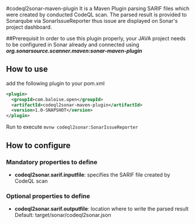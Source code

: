 #codeql2sonar-maven-plugin
It is a Maven Plugin parsing SARIF files which were created by conducted CodeQL scan. The parsed result is provided to
Sonarqube via SonarIssueReporter thus issue are displayed on Sonar's project dashboard.

##Prerequisit
In order to use this plugin properly, your JAVA project needs to be configured in Sonar already and connected using 
___org.sonarsource.scanner.maven:sonar-maven-plugin___

## How to use
add the following plugin to your pom.xml
```XML
<plugin>
  <groupId>com.baloise.open</groupId>
  <artifactId>codeql2sonar-maven-plugin</artifactId>
  <version>1.0-SNAPSHOT</version>
</plugin>
```

Run to execute ```mvnw codeql2sonar:SonarIssueReporter```

## How to configure
### Mandatory properties to define
- __codeql2sonar.sarif.inputfile__: specifies the SARIF file created by CodeQL scan

### Optional properties to define
- __codeql2sonar.sarif.outputfile__: location where to write the parsed result
  Default: target/sonar/codeql2sonar.json
